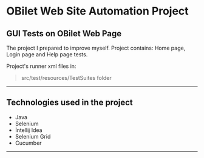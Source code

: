 # OBilet Web Site Automation Project
## GUI Tests on OBilet Web Page

The project I prepared to improve myself.
Project contains: Home page, Login page and Help page tests.

Project's runner xml files in:
> src/test/resources/TestSuites folder

---------------

## Technologies used in the project

- Java
- Selenium
- İntellij Idea
- Selenium Grid
- Cucumber


---------


